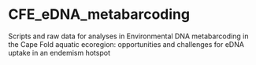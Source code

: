 # CFE_eDNA_metabarcoding
Scripts and raw data for analyses in Environmental DNA metabarcoding in the Cape Fold aquatic ecoregion: opportunities and challenges for eDNA uptake in an endemism hotspot
